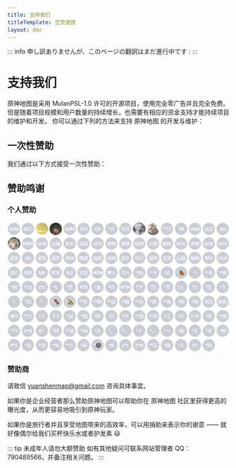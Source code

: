 ```yaml
---
title: 支持我们
titleTemplate: 空荧酒馆
layout: doc
---
```


::: info
申し訳ありませんが、このページの翻訳はまだ進行中です :
:::

# 支持我们

原神地图是采用 MulanPSL-1.0 许可的开源项目，使用完全零广告并且完全免费。
但是随着项目规模和用户数量的持续增长，也需要有相应的资金支持才能持续项目的维护和开发。 你可以通过下列的方法来支持 原神地图 的开发与维护：

## 一次性赞助

我们通过以下方式接受一次性赞助：

<Coins />

## 赞助鸣谢

### 个人赞助

![backers](/imgs/backers_202347.png)

### 赞助商

请致信 [yuanshenmap@gmail.com](mailto:yuanshenmap@gmail.com) 咨询具体事宜。

如果你是企业经营者那么赞助原神地图可以帮助你在 原神地图 社区里获得更高的曝光度，从而更容易地吸引到原神玩家。

如果你是旅行者并且享受地图带来的高效率，可以用捐助来表示你的谢意 —— 就好像偶尔给我们买杯快乐水或者护发素 😃

::: tip
未成年人请勿大额赞助 如有其他疑问可联系网站管理者 QQ：790489566，并备注相关问题。
:::
